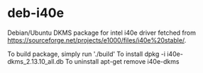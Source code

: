 # deb-i40e

Debian/Ubuntu DKMS package for intel i40e driver fetched from
<https://sourceforge.net/projects/e1000/files/i40e%20stable/>.

To build package, simply run './build'
To install dpkg -i i40e-dkms_2.13.10_all.db
To uninstall apt-get remove i40e-dkms
